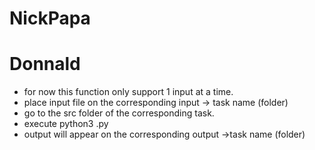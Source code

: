 # NickPapa
# Donnald
  - for now this function only support 1 input at a time.
  - place input file on the corresponding input -> task name (folder)
  - go to the src folder of the corresponding task.
  - execute python3 <task name>.py
  - output will appear on the corresponding output ->task name (folder)
